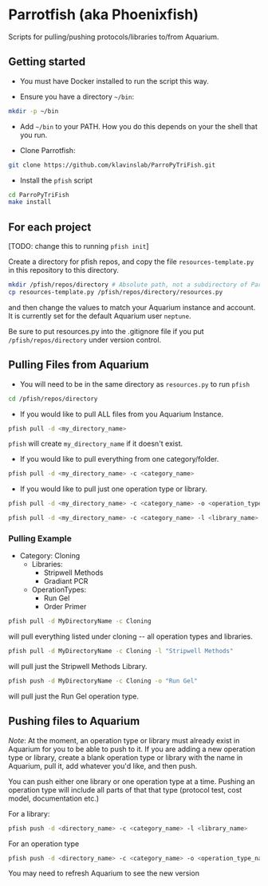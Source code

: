 # Parrotfish (aka Phoenixfish)

Scripts for pulling/pushing protocols/libraries to/from Aquarium.

## Getting started

- You must have Docker installed to run the script this way.

- Ensure you have a directory `~/bin`:

```bash
mkdir -p ~/bin
```

- Add `~/bin` to your PATH. How you do this depends on your the shell that you run.

- Clone Parrotfish:

```bash
git clone https://github.com/klavinslab/ParroPyTriFish.git
```

- Install the `pfish` script

```bash
cd ParroPyTriFish
make install
```

## For each project

[TODO: change this to running `pfish init`]

Create a directory for pfish repos, and copy the file `resources-template.py` in this repository to this directory.

```bash
mkdir /pfish/repos/directory # Absolute path, not a subdirectory of ParroPyTriFish
cp resources-template.py /pfish/repos/directory/resources.py
```

and then change the values to match your Aquarium instance and account.
It is currently set for the default Aquarium user `neptune`.

Be sure to put resources.py into the .gitignore file if you put `/pfish/repos/directory` under version control.

## Pulling Files from Aquarium

- You will need to be in the same directory as `resources.py` to run `pfish`

```bash
cd /pfish/repos/directory
```

- If you would like to pull ALL files from you Aquarium Instance.

```bash
pfish pull -d <my_directory_name>
```

`pfish` will create `my_directory_name` if it doesn't exist.

- If you would like to pull everything from one category/folder.

```bash
pfish pull -d <my_directory_name> -c <category_name>
```

- If you would like to pull just one operation type or library.
```bash
pfish pull -d <my_directory_name> -c <category_name> -o <operation_type_name>
```
```bash
pfish pull -d <my_directory_name> -c <category_name> -l <library_name>
```

### Pulling Example

- Category: Cloning
  - Libraries:
    - Stripwell Methods
    - Gradiant PCR
  - OperationTypes:
    - Run Gel
    - Order Primer

```bash
pfish pull -d MyDirectoryName -c Cloning
```

will pull everything listed under cloning -- all operation types and libraries.

```bash
pfish pull -d MyDirectoryName -c Cloning -l "Stripwell Methods"
```

will pull just the Stripwell Methods Library.

```bash
pfish push -d MyDirectoryName -c Cloning -o "Run Gel"
```

will pull just the Run Gel operation type.

## Pushing files to Aquarium

_Note_: At the moment, an operation type or library must already exist in Aquarium for you to be able to push to it.
If you are adding a new operation type or library, create a blank operation type or library with the name in Aquarium, pull it, add whatever you'd like, and then push.

You can push either one library or one operation type at a time.
Pushing an operation type will include all parts of that that type (protocol test, cost model, documentation etc.)

For a library:

  ```bash
  pfish push -d <directory_name> -c <category_name> -l <library_name>
  ```

For an operation type

  ```bash
  pfish push -d <directory_name> -c <category_name> -o <operation_type_name>
  ```

You may need to refresh Aquarium to see the new version
